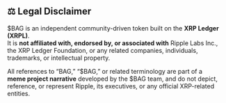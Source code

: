 ## ⚖️ Legal Disclaimer

$BAG is an independent community-driven token built on the **XRP Ledger (XRPL)**.  
It is **not affiliated with, endorsed by, or associated with** Ripple Labs Inc.,  
the XRP Ledger Foundation, or any related companies, individuals, trademarks, or intellectual property.  

All references to “BAG,” “$BAG,” or related terminology are part of a  
**meme project narrative** developed by the $BAG team, and do not depict,  
reference, or represent Ripple, its executives, or any official XRP-related entities.
